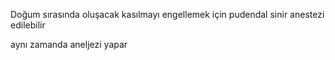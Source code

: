 Doğum sırasında oluşacak kasılmayı engellemek için pudendal sinir anestezi edilebilir

aynı zamanda aneljezi yapar
